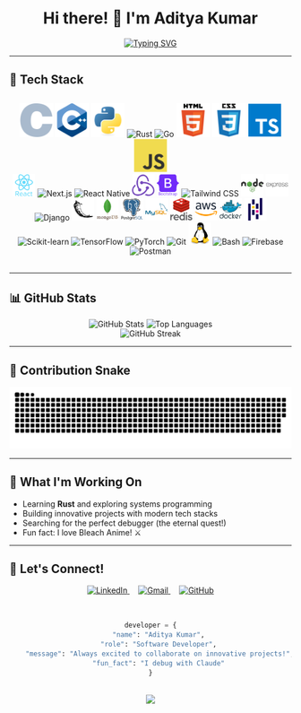 <div align="center">

# Hi there! 👋 I'm Aditya Kumar

[![Typing SVG](https://readme-typing-svg.demolab.com?font=Fira+Code&size=22&duration=3000&pause=1000&color=F75C7E&width=600&lines=Software+Developer;Full+Stack+Developer;Always+learning+new+technologies)](https://git.io/typing-svg)

</div>

---

## 🚀 Tech Stack

<div align="center" style="margin: 30px 0;">

<p>
  <img src="https://raw.githubusercontent.com/devicons/devicon/master/icons/c/c-original.svg" height="60" alt="C" />
  <img src="https://raw.githubusercontent.com/devicons/devicon/master/icons/cplusplus/cplusplus-original.svg" alt="C++" height="60"/>
  <img src="https://raw.githubusercontent.com/devicons/devicon/master/icons/python/python-original.svg" alt="Python" height="60"/>
  <img src="https://rustacean.net/assets/rustacean-orig-noshadow.svg" alt="Rust" height="60"/>
  
  
  <img src="https://static.cdnlogo.com/logos/g/38/go.svg" alt="Go" height="60"/>

  <img src="https://raw.githubusercontent.com/devicons/devicon/master/icons/html5/html5-original-wordmark.svg" alt="HTML5" height="60"/>
  <img src="https://raw.githubusercontent.com/devicons/devicon/master/icons/css3/css3-original-wordmark.svg" alt="CSS3" height="60"/>
  <img src="https://raw.githubusercontent.com/devicons/devicon/master/icons/typescript/typescript-original.svg" alt="TypeScript"  height="60"/>
  <img src="https://raw.githubusercontent.com/devicons/devicon/master/icons/javascript/javascript-original.svg" alt="JavaScript"  height="60"/>
  <br>
  <img src="https://raw.githubusercontent.com/devicons/devicon/master/icons/react/react-original-wordmark.svg" alt="React" width="40" height="40"/>
  <img src="https://cdn.worldvectorlogo.com/logos/nextjs-2.svg" alt="Next.js" width="40" height="40"/>
  <img src="https://reactnative.dev/img/header_logo.svg" alt="React Native" width="40" height="40"/>
  <img src="https://raw.githubusercontent.com/devicons/devicon/master/icons/redux/redux-original.svg" alt="Redux" width="40" height="40"/>
  <img src="https://raw.githubusercontent.com/devicons/devicon/master/icons/bootstrap/bootstrap-plain-wordmark.svg" alt="Bootstrap" width="40" height="40"/>
  <img src="https://www.vectorlogo.zone/logos/tailwindcss/tailwindcss-icon.svg" alt="Tailwind CSS" width="40" height="40"/>
  <img src="https://raw.githubusercontent.com/devicons/devicon/master/icons/nodejs/nodejs-original-wordmark.svg" alt="Node.js" width="40" height="40"/>
  <img src="https://raw.githubusercontent.com/devicons/devicon/master/icons/express/express-original-wordmark.svg" alt="Express.js" width="40" height="40"/>
  <img src="https://cdn.worldvectorlogo.com/logos/django.svg" alt="Django" width="40" height="40"/>
  <img src="https://raw.githubusercontent.com/devicons/devicon/master/icons/flask/flask-original.svg" alt="Flask" width="40" height="40"/>
  <img src="https://raw.githubusercontent.com/devicons/devicon/master/icons/mongodb/mongodb-original-wordmark.svg" alt="MongoDB" width="40" height="40"/>
  <img src="https://raw.githubusercontent.com/devicons/devicon/master/icons/postgresql/postgresql-original-wordmark.svg" alt="PostgreSQL" width="40" height="40"/>
  <img src="https://raw.githubusercontent.com/devicons/devicon/master/icons/mysql/mysql-original-wordmark.svg" alt="MySQL" width="40" height="40"/>
  <img src="https://raw.githubusercontent.com/devicons/devicon/master/icons/redis/redis-original-wordmark.svg" alt="Redis" width="40" height="40"/>
  <img src="https://raw.githubusercontent.com/devicons/devicon/master/icons/amazonwebservices/amazonwebservices-original-wordmark.svg" alt="AWS" width="40" height="40"/>
  <img src="https://raw.githubusercontent.com/devicons/devicon/master/icons/docker/docker-original-wordmark.svg" alt="Docker" width="40" height="40"/>
  <img src="https://raw.githubusercontent.com/devicons/devicon/2ae2a900d2f041da66e950e4d48052658d850630/icons/pandas/pandas-original.svg" alt="Pandas" width="40" height="40"/>
  <img src="https://upload.wikimedia.org/wikipedia/commons/0/05/Scikit_learn_logo_small.svg" alt="Scikit-learn" width="40" height="40"/>
  <img src="https://www.vectorlogo.zone/logos/tensorflow/tensorflow-icon.svg" alt="TensorFlow" width="40" height="40"/>
  <img src="https://www.vectorlogo.zone/logos/pytorch/pytorch-icon.svg" alt="PyTorch" width="40" height="40"/>
  <img src="https://www.vectorlogo.zone/logos/git-scm/git-scm-icon.svg" alt="Git" width="40" height="40"/>
  <img src="https://raw.githubusercontent.com/devicons/devicon/master/icons/linux/linux-original.svg" alt="Linux" width="40" height="40"/>
  <img src="https://www.vectorlogo.zone/logos/gnu_bash/gnu_bash-icon.svg" alt="Bash" width="40" height="40"/>
  <img src="https://www.vectorlogo.zone/logos/firebase/firebase-icon.svg" alt="Firebase" width="40" height="40"/>
  <img src="https://www.vectorlogo.zone/logos/getpostman/getpostman-icon.svg" alt="Postman" width="40" height="40"/>
</p>

</div>

---

## 📊 GitHub Stats

<div align="center">
  <img height="180em" src="https://github-readme-stats.vercel.app/api?username=unsortedkgpian&show_icons=true&theme=tokyonight&include_all_commits=true&count_private=true&hide_border=true&bg_color=0D1117&title_color=F85D7F&icon_color=F85D7F&text_color=FFFFFF" alt="GitHub Stats" />
  <img height="180em" src="https://github-readme-stats.vercel.app/api/top-langs/?username=unsortedkgpian&layout=compact&theme=tokyonight&hide_border=true&langs_count=8&hide=makefile&bg_color=0D1117&title_color=F85D7F&text_color=FFFFFF" alt="Top Languages" />
</div>

<div align="center">
  <img src="https://streak-stats.demolab.com/?user=unsortedkgpian&theme=tokyonight&hide_border=true&background=0D1117&ring=F85D7F&fire=F85D7F&currStreakLabel=F85D7F" alt="GitHub Streak" />
</div>

---

## 🐍 Contribution Snake

<div align="center">
  <picture>
    <source media="(prefers-color-scheme: dark)" srcset="https://raw.githubusercontent.com/unsortedkgpian/unsortedkgpian/output/github-contribution-grid-snake-dark.svg">
    <source media="(prefers-color-scheme: light)" srcset="https://raw.githubusercontent.com/unsortedkgpian/unsortedkgpian/output/github-contribution-grid-snake.svg">
    <img alt="github contribution grid snake animation" src="https://raw.githubusercontent.com/unsortedkgpian/unsortedkgpian/output/github-contribution-grid-snake.svg">
  </picture>
</div>

---

## 💼 What I'm Working On

- Learning **Rust** and exploring systems programming
- Building innovative projects with modern tech stacks
- Searching for the perfect debugger (the eternal quest!)
- Fun fact: I love Bleach Anime! ⚔️

---

## 🤝 Let's Connect!

<div align="center">

<p align="center">
  <a href="https://www.linkedin.com/in/aditya-kumar-b7b79b22b/" target="_blank">
    <img src="https://skillicons.dev/icons?i=linkedin" width="60" alt="LinkedIn" />
  </a>
  &nbsp;&nbsp;&nbsp;
  <a href="mailto:adi.bytes@gmail.com">
    <img src="https://skillicons.dev/icons?i=gmail" width="60" alt="Gmail" />
  </a>
  &nbsp;&nbsp;&nbsp;
  <a href="https://github.com/unsortedkgpian" target="_blank">
    <img src="https://skillicons.dev/icons?i=github" width="60" alt="GitHub" />
  </a>
</p>

<br>

```python
developer = {
    "name": "Aditya Kumar",
    "role": "Software Developer",
    "message": "Always excited to collaborate on innovative projects!",
    "fun_fact": "I debug with Claude"
}
```

<br>

<img src="https://user-images.githubusercontent.com/74038190/212284100-561aa473-3905-4a80-b561-0d28506553ee.gif" width="500">

</div>
